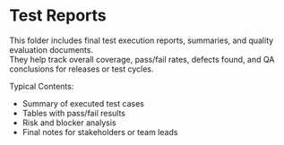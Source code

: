 # Test Reports

This folder includes final test execution reports, summaries, and quality evaluation documents.  
They help track overall coverage, pass/fail rates, defects found, and QA conclusions for releases or test cycles.

Typical Contents:
- Summary of executed test cases
- Tables with pass/fail results
- Risk and blocker analysis
- Final notes for stakeholders or team leads
